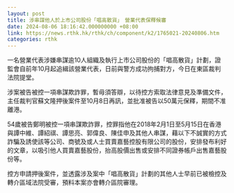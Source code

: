 ```yaml
---
layout: post
title: 涉串謀他人於上市公司股份「唱高散貨」　營業代表保釋候審
date: 2024-08-06 18:16:42.000000000 +08:00
link: https://news.rthk.hk/rthk/ch/component/k2/1765021-20240806.htm
categories: rthk
---
```


一名營業代表涉嫌串謀逾10人組織及執行上市公司股份的「唱高散貨」計劃，證監會自前年10月起追緝該營業代表，日前與警方成功拘捕對方，今日在東區裁判法院提堂。

涉案被告被控一項串謀欺詐罪，暫毋須答辯，以待控方索取法律意見及準備文件，主任裁判官蘇文隆押後案件至10月8日再訊，並批准被告以50萬元保釋，期間不准離港。

54歲被告鄭明被控一項串謀欺詐罪，控罪指他在2018年2月1日至5月15日在香港與譚中維、譚紹祺、譚思亮、郭偉良、陳佳申及其他人串謀，藉以下不誠實的方式詐騙及誘使該等公司、商號及或人士買賣嘉藝控股有限公司的股份，安排發布利好的文章，以吸引他人買賣嘉藝股份，抬高股價出售或安排不同證券帳戶出售嘉藝股份等。

控方申請押後案件，並透露涉及案中「唱高散貨」計劃的其他人士早前已被檢控及轉介區域法院受審，預料本案亦會轉介區院審理。
